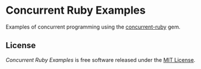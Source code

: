 # Concurrent Ruby Examples

Examples of concurrent programming using the [concurrent-ruby](https://github.com/jdantonio/concurrent-ruby) gem.
  
## License

*Concurrent Ruby Examples* is free software released under the [MIT License](http://www.opensource.org/licenses/MIT).
